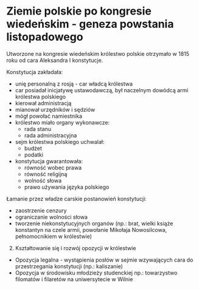 # Ziemie polskie po kongresie wiedeńskim - geneza powstania listopadowego

Utworzone na kongresie wiedeńskim królestwo polskie otrzymało w 1815 roku od cara Aleksandra I konstytucje.

Konstytucja zakładała:
- unię personalną z rosją - car władcą królestwa
- car posiadał inicjatywę ustawodawczą, był naczelnym dowódcą armi królestwa polskiego
- kierował administracją
- mianował urzędników i sędziów
- mógł powołać namiestnika
- królestwo miało organy wykonawcze:
    - rada stanu
    - rada administracyjna
- sejm królestwa polskiego uchwalał:
    - budżet
    - podatki
- konstytucja gwarantowała:
    - równość wobec prawa
    - równość religijną
    - wolność słowa
    - prawo używania języka polskiego

Łamanie przez władze carskie postanowień konstytucji:
- zaostrzenie cenzury
- ograniczanie wolności słowa
- tworzenie niekonstytucyjnych organów (np.: brat, wielki książe konstantyn na czele armii, powołanie Mikołaja Nowosilcowa, pełnomocnikiem w królestwie)

2. Kształtowanie się i rozwój opozycji w królestwie
- Opozycja legalna - wystąpienia posłów w sejmie wzywających cara do przestrzegania konstytucji (np.: kaliszanie)
- Opozycja w środowisku młodzieży studenckiej np.: towarzystwo filomatów i filaretów na uniwersytecie w Wilnie
